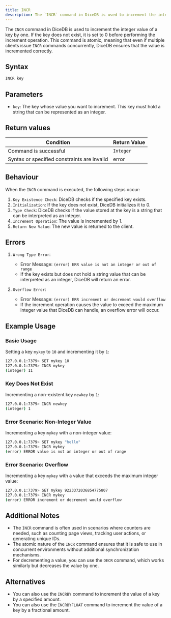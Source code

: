 ```yaml
---
title: INCR
description: The `INCR` command in DiceDB is used to increment the integer value of a key by one. If the key does not exist, it is set to 0 before performing the increment operation. This command is atomic, meaning that even if multiple clients issue `INCR` commands concurrently, DiceDB ensures that the value is incremented correctly.
---
```


The `INCR` command in DiceDB is used to increment the integer value of a key by one. If the key does not exist, it is set to 0 before performing the increment operation. This command is atomic, meaning that even if multiple clients issue `INCR` commands concurrently, DiceDB ensures that the value is incremented correctly.

## Syntax

```bash
INCR key
```

## Parameters

- `key`: The key whose value you want to increment. This key must hold a string that can be represented as an integer.

## Return values

| Condition                                   | Return Value |
| ------------------------------------------- | ------------ |
| Command is successful                       | `Integer`    |
| Syntax or specified constraints are invalid | error        |

## Behaviour

When the `INCR` command is executed, the following steps occur:

1. `Key Existence Check`: DiceDB checks if the specified key exists.
2. `Initialization`: If the key does not exist, DiceDB initializes it to 0.
3. `Type Check`: DiceDB checks if the value stored at the key is a string that can be interpreted as an integer.
4. `Increment Operation`: The value is incremented by 1.
5. `Return New Value`: The new value is returned to the client.

## Errors

1. `Wrong Type Error`:

   - Error Message: `(error) ERR value is not an integer or out of range`
   - If the key exists but does not hold a string value that can be interpreted as an integer, DiceDB will return an error.

2. `Overflow Error`:

   - Error Message: `(error) ERR increment or decrement would overflow`
   - If the increment operation causes the value to exceed the maximum integer value that DiceDB can handle, an overflow error will occur.

## Example Usage

### Basic Usage

Setting a key `mykey` to `10` and incrementing it by `1`:

```bash
127.0.0.1:7379> SET mykey 10
127.0.0.1:7379> INCR mykey
(integer) 11
```

### Key Does Not Exist

Incrementing a non-existent key `newkey` by `1`:

```bash
127.0.0.1:7379> INCR newkey
(integer) 1
```

### Error Scenario: Non-Integer Value

Incrementing a key `mykey` with a non-integer value:

```bash
127.0.0.1:7379> SET mykey "hello"
127.0.0.1:7379> INCR mykey
(error) ERROR value is not an integer or out of range
```

### Error Scenario: Overflow

Incrementing a key `mykey` with a value that exceeds the maximum integer value:

```bash
127.0.0.1:7379> SET mykey 9223372036854775807
127.0.0.1:7379> INCR mykey
(error) ERROR increment or decrement would overflow
```

## Additional Notes

- The `INCR` command is often used in scenarios where counters are needed, such as counting page views, tracking user actions, or generating unique IDs.
- The atomic nature of the `INCR` command ensures that it is safe to use in concurrent environments without additional synchronization mechanisms.
- For decrementing a value, you can use the `DECR` command, which works similarly but decreases the value by one.

## Alternatives

- You can also use the `INCRBY` command to increment the value of a key by a specified amount.
- You can also use the `INCRBYFLOAT` command to increment the value of a key by a fractional amount.
